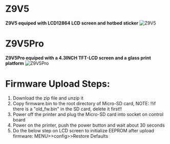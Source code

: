 # Z9V5
**Z9V5 equiped with LCD12864 LCD screen and hotbed sticker**
![Z9V5](https://github.com/ZONESTAR3D/Firmware/tree/master/Z9/Z9V5/Z9V5.jpg)

# Z9V5Pro
**Z9V5Pro equiped with a 4.3INCH TFT-LCD screen and a glass print platform**
![Z9V5Pro](https://github.com/ZONESTAR3D/Firmware/tree/master/Z9/Z9V5/Z9V5PRO.jpg)

# Firmware Upload Steps:
1. Download the zip file and unzip it
2. Copy firmware.bin to the root directory of Micro-SD card, 
NOTE: !!if there is a "old_fw.bin" in the SD card, delete it first!!
3. Power off the printer and plug the Micro-SD card into socket on control board
4. Power on the printer, push the power button and wait about 30 seconds
5. Do the below step on LCD screen to initialize EEPROM after upload firmware:
MENU>>config>>Restore Defaults
